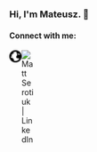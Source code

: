 ### Hi, I'm Mateusz. 👋

#### Connect with me:

[<img align="left" alt="serotiuk.com" width="22px" src="https://raw.githubusercontent.com/iconic/open-iconic/master/svg/globe.svg" />][website]
[<img align="left" alt="Matt Serotiuk | LinkedIn" width="22px" src="https://cdn.jsdelivr.net/npm/simple-icons@v3/icons/linkedin.svg" />][linkedin]

<br />

[website]: https://serotiuk.com
[linkedin]: https://linkedin.com/in/serotiuk
